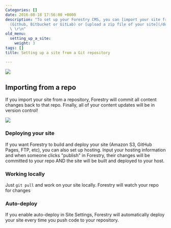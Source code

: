 ```yaml
---
Categories: []
date: 2016-08-18 17:56:00 +0000
description: "To set up your Forestry CMS, you can [import your site from a Git repository](/docs/setting-up-a-site/setting-up-a-site-from-a-git-repository/)
  (Github, Bitbucket or GitLab) or [upload a zip file of your site](/docs/setting-up-a-site/uploading-a-zip-file/).
  \ \r\n"
old_menu:
  setting_up_a_site:
    weight: 3
tags: []
title: Setting up a site from a Git repository

---
```

<img src="/docs/forestryio/images/Screen Shot 2016-08-18 at 10.48.54 AM.png" class="large center">

## Importing from a repo
If you import your site from a repository, Forestry will commit all content changes back to that repo.  Finally, all of your content updates will be in version control! 

![](/docs/forestryio/images/github-content-version-control-jekyll-hugo.png)

### Deploying your site
If you want Forestry to build and deploy your site (Amazon S3, GitHub Pages, FTP, etc), you can also set up hosting. Input your hosting information and when someone clicks "publish" in Forestry, their changes will be committed to your repo AND the site will be built and deployed to your host. 

### Working locally 
Just <code>git pull</code> and work on your site locally. Forestry will watch your repo for changes

### Auto-deploy
If you enable auto-deploy in Site Settings, Forestry will automatically deploy your site every time you push code to your repository.
